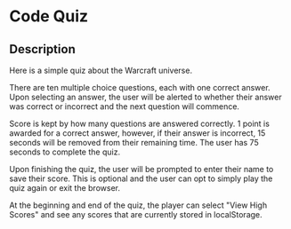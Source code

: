 # Code Quiz

## Description

Here is a simple quiz about the Warcraft universe.

There are ten multiple choice questions, each with one correct answer. Upon selecting an answer, the user will be alerted to whether their answer was correct or incorrect and the next question will commence.

Score is kept by how many questions are answered correctly. 1 point is awarded for a correct answer, however, if their answer is incorrect, 15 seconds will be removed from their remaining time. The user has 75 seconds to complete the quiz.

Upon finishing the quiz, the user will be prompted to enter their name to save their score. This is optional and the user can opt to simply play the quiz again or exit the browser.

At the beginning and end of the quiz, the player can select "View High Scores" and see any scores that are currently stored in localStorage.